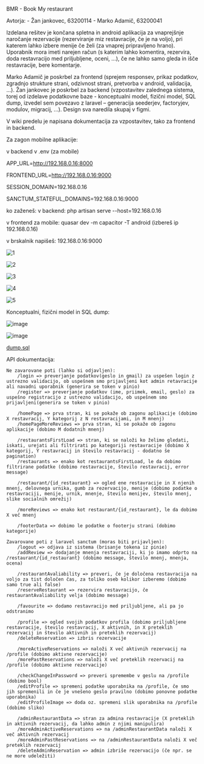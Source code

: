 BMR - Book My restaurant

Avtorja:
    -   Žan jankovec, 63200114
    -   Marko Adamič, 63200041

Izdelana rešitev je končana spletna in android aplikacija za vnaprejšnje naročanje rezervacije (rezerviranje miz restavracije, če je na voljo), pri katerem lahko izbere menije če želi (za vnaprej pripravljeno hrano). Uporabnik mora imeti narejen račun (s katerim lahko komentira, rezervira, doda restavracijo med priljubljene, oceni, …), če ne lahko samo gleda in išče restavracije, bere komentarje.

Marko Adamič je poskrbel za frontend (sprejem responsev, prikaz podatkov, zgradnjo strukture strani, odzivnost strani, pretvorba v android, validacija, ...).
Žan jankovec je poskrbel za backend (vzpostavitev zalednega sistema, torej od izdelave podatkovne baze - konceptualni model, fizični model, SQL dump, izvedel sem povezavo z laravel – generacija seederjev, factoryjev, modulov, migracij, ...).
Design sva naredila skupaj v figmi.

V wiki predelu je napisana dokumentacija za vzpostavitev, tako za frontend in backend.

Za zagon mobilne aplikacije: 

v backend v .env (za mobile)

APP_URL=http://192.168.0.16:8000

FRONTEND_URL=http://192.168.0.16:9000

SESSION_DOMAIN=192.168.0.16

SANCTUM_STATEFUL_DOMAINS=192.168.0.16:9000


ko zaženeš:
v backend: php artisan serve --host=192.168.0.16

v frontend za mobile: quasar dev -m capacitor -T android (izbereš ip 192.168.0.16)

v brskalnik napišeš: 192.168.0.16:9000


![1](/uploads/8059b7d351c9ad10b7650e930b13675b/1.PNG)

![2](/uploads/441a8f56fd8a2964b0c9a1b3abd77926/2.PNG)

![3](/uploads/6aabd23f98eb315d9f54dd3526b2fbec/3.PNG)

![4](/uploads/9c8897456d1cc180937f312092a311cc/4.PNG)

![5](/uploads/5502517c40402fe4073605af5bbc2606/5.PNG)


Konceptualni, fizični model in SQL dump:

![image](/uploads/76c3ca1823d00742de96500e1b0e425a/image.png)

![image](/uploads/5ffca4af2e0a14ad843201d202f0f962/image.png)

[dump.sql](/uploads/89a4beae5a2bc50c1bd997dbc79fb19a/dump.sql)

API dokumentacija:
```
Ne zavarovane poti (lahko si odjavljen):
    /login => preverjanje podatkov(geslo in gmail) za uspešen login z ustrezno validacijo, ob uspešnem smo prijavljeni kot admin retavracije ali navadni uporabnik (generira se token v pinio)
    /register => preverjanje podatkov (ime, priimek, email, geslo) za uspešno registracijo z ustrezno validacijo, ob uspešnem smo prijavljeni(generira se token v pinio)

    /homePage => prva stran, ki se pokaže ob zagonu aplikacije (dobimo X restavracij, Y kategorij z N restavracijami, in M mnenj)
    /homePageMoreReviews => prva stran, ki se pokaže ob zagonu aplikacije (dobimo M dodatnih mnenj)

    /restaurantsFirstLoad => stran, ki se naloži ko želimo gledati, iskati, urejati ali filtrirati po kategoriji restavracije (dobimo X kategorij, Y restavracij in število restavracij - dodatno še pagination)
    /restaurants => enako kot restaurantsFirstLoad, le da dobimo filtrirane podatke (dobimo restavracije, število restavracij, error message)

    /restaurant/{id_restaurant} => ogled ene restavracije in X njenih mnenj, delovnega urnika, gumb za rezervacijo, menije (dobimo podatke o restavraciji, menije, urnik, mnenje, število menijev, število mnenj, slike socialnih omrežij)

    /moreReviews => enako kot restaurant/{id_restaurant}, le da dobimo X več mnenj

    /footerData => dobimo le podatke o footerju strani (dobimo kategorije)

Zavarovane poti z laravel sanctum (moras biti prijavljen):
    /logout => odjava iz sistema (brisanje tokena iz pinie)
    /addReview => dodajanje mnenja restavraciji, ki jo imamo odprto na  /restaurant/{id_restaurant} (dobimo message, število mnenj, mnenja, ocena)

    /restaurantAvaliability => preveri, če je določena restavracija na voljo za tist določen čas, za toliko oseb kolikor izberemo (dobimo samo true ali false)
    /reserveRestaurant => rezervira restavracijo, če restaurantAvaliability velja (dobimo message)

    /favourite => dodamo restavracijo med priljubljene, ali pa jo odstranimo

    /profile => ogled svojih podatkov profila (dobimo priljubljene restavracije, število restavracij, X aktivnih, in X preteklih rezervacij in število aktivnih in preteklih rezervacij)
    /deleteReservation => izbris rezervacije

    /moreActiveReservations => naloži X več aktivnih rezervacij na /profile (dobimo aktivne rezervacije)
    /morePastReservations => naloži X več preteklih rezervacij na /profile (dobimo aktivne rezervacije)

    /checkChangeInPassword => preveri spremembe v geslu na /profile (dobimo bool)
    /editProfile => spremeni podatke uporabnika na /profile, če smo jih spremenili in če je vnešeno geslo pravilno (dobimo ponovne podatke uporabnika) 
    /editProfileImage => doda oz. spremeni slik uporabnika na /profile (dobimo sliko)

    /adminRestaurantData => stran za admina restavracije (X preteklih in aktivnih rezervacij, da lahko admin z njimi manipulira)
    /moreAdminActiveReservations => na /adminRestaurantData naloži X več aktivnih rezervacij
    /moreAdminPastReservations => na /adminRestaurantData naloži X več preteklih rezervacij
    /deleteAdminReservation => admin izbriše rezervacijo (če npr. se ne more udeležiti)
```
